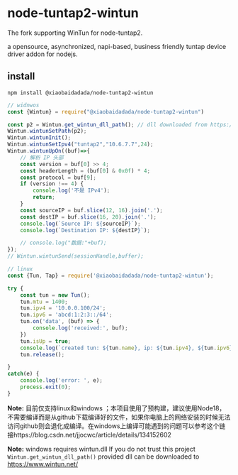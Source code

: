 # node-tuntap2-wintun
The fork  supporting WinTun for node-tuntap2.

a opensource, asynchronized, napi-based, business friendly tuntap device driver addon for nodejs.

## install
`npm install @xiaobaidadada/node-tuntap2-wintun`

```js
// widnwos 
const {Wintun} = require("@xiaobaidadada/node-tuntap2-wintun")

const p2 = Wintun.get_wintun_dll_path(); // dll downloaded from https://www.wintun.net/
Wintun.wintunSetPath(p2);
Wintun.wintunInit();
Wintun.wintunSetIpv4("tuntap2","10.6.7.7",24);
Wintun.wintunUpOn((buf)=>{
    // 解析 IP 头部
    const version = buf[0] >> 4;
    const headerLength = (buf[0] & 0x0f) * 4;
    const protocol = buf[9];
    if (version !== 4) {
        console.log('不是 IPv4');
        return;
    }
    const sourceIP = buf.slice(12, 16).join('.');
    const destIP = buf.slice(16, 20).join('.');
    console.log(`Source IP: ${sourceIP}`);
    console.log(`Destination IP: ${destIP}`);

    // console.log("数据:"+buf);
});
// Wintun.wintunSend(sessionHandle,buffer);

```

```javascript
// linux
const {Tun, Tap} = require('@xiaobaidadada/node-tuntap2-wintun');

try {
    const tun = new Tun();
    tun.mtu = 1400;
    tun.ipv4 = '10.0.0.100/24';
    tun.ipv6 = 'abcd:1:2:3::/64';
    tun.on('data', (buf) => {
        console.log('received:', buf);
    })
    tun.isUp = true;
    console.log(`created tun: ${tun.name}, ip: ${tun.ipv4}, ${tun.ipv6}, mtu: ${tun.mtu}`);
    tun.release();

}
catch(e) {
	console.log('error: ', e);
	process.exit(0);
}
```

**Note:** 目前仅支持linux和windows ；本项目使用了预构建，建议使用Node18，不需要编译而是从github下载编译好的文件，如果你电脑上的网络安装的时候无法访问github则会退化成编译。在windows上编译可能遇到的问题可以参考这个链接https://blog.csdn.net/jjocwc/article/details/134152602

**Note:** windows requires wintun.dll If you do not trust this project `Wintun.get_wintun_dll_path()` provided dll can be downloaded to https://www.wintun.net/




